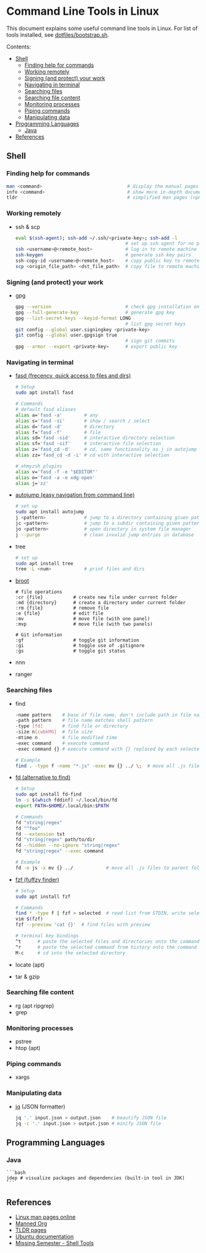 # Command Line Tools in Linux

This document explains some useful command line tools in Linux. For list
of tools installed, see [dotfiles/bootstrap.sh](https://github.com/alexhyang/dotfiles/blob/main/bootstrap.sh).

Contents:

* [Shell](#shell)
  * [Finding help for commands](#finding-help-for-commands)
  * [Working remotely](#working-remotely)
  * [Signing (and protect) your work](#signing-(and-protect)-your-work)
  * [Navigating in terminal](#navigating-in-terminal)
  * [Searching files](#searching-files)
  * [Searching file content](#searching-file-content)
  * [Monitoring processes](#monitoring-processes)
  * [Piping commands](#piping-commands)
  * [Manipulating data](#manipulating-data)
* [Programming Languages](#programming-languages)
  * [Java](#java)
* [References](#references)

## Shell

### Finding help for commands

```bash
man <command>                               # display the manual pages
info <command>                              # show more in-depth documentation
tldr                                        # simplified man pages (npm install -g tldr)
```

### Working remotely

*   ssh & scp
    ```bash
    eval $(ssh-agent); ssh-add ~/.ssh/<private-key>; ssh-add -l
                                            # set up ssh agent for no passphrase
    ssh <username>@<remote_host>            # log in to remote machine
    ssh-keygen                              # generate ssh key pairs
    ssh-copy-id <username>@<remote_host>    # copy public key to remote machine
    scp <origin_file_path> <dst_file_path>  # copy file to remote machine
    ```

### Signing (and protect) your work

*   gpg
    ```bash
    gpg --version                           # check gpg installation on machine
    gpg --full-generate-key                 # generate gpg key
    gpg --list-secret-keys --keyid-format LONG
                                            # list gpg secret keys
    git config --global user.signingkey <private-key>
    git config --global user.gpgsign true
                                            # sign git commits
    gpg --armor --export <private-key>      # export public key
    ```

### Navigating in terminal
*   [fasd (frecency, quick access to files and dirs)](https://github.com/clvv/fasd)
    ```bash
    # Setup
    sudo apt install fasd

    # Commands
    # default fasd aliases
    alias a='fasd -a'        # any
    alias s='fasd -si'       # show / search / select
    alias d='fasd -d'        # directory
    alias f='fasd -f'        # file
    alias sd='fasd -sid'     # interactive directory selection
    alias sf='fasd -sif'     # interactive file selection
    alias z='fasd_cd -d'     # cd, same functionality as j in autojump
    alias zz='fasd_cd -d -i' # cd with interactive selection

    # ohmyzsh plugins
    alias v='fasd -f -e "$EDITOR"'
    alias o='fasd -a -e xdg-open'
    alias j='zz'
    ```
*   [autojump (easy navigation from command line)](https://github.com/wting/autojump)
    ```bash
    # set up
    sudo apt install autojump
    j <pattern>              # jump to a directory containing given pattern
    jc <pattern>             # jump to a subdir containing given pattern
    jo <pattern>             # open directory in system file manager
    j --purge                # clean invalid jump entries in database
    ```

*   tree
    ```bash
    # set up
    sudo apt install tree
    tree -L <num>            # print files and dirs
    ```

*   [broot](https://dystroy.org/broot/file-operations/)
    ```plaintext
    # file operations
    :cr {file}           # create new file under current folder
    :md {directory}      # create a directory under current folder
    :rm {file}           # remove file
    :e {file}            # edit file
    :mv                  # move file (with one panel)
    :mvp                 # move file (with two panels)

    # Git information
    :gf                  # toggle git information
    :gi                  # toggle use of .gitignore
    :gs                  # toggle git status
    ```

*   nnn
*   ranger

### Searching files

*   find
    ```bash
    -name pattern    # base of file name, don't include path in file name pattern
    -path pattern    # file name matches shell pattern
    -type [fd]       # find file or directory
    -size n[cwbkMG]  # file size
    -mtime n         # file modified time
    -exec command    # execute command
    -exec command {} # execute command with {} replaced by each selected file name

    # Example
    find . -type f -name "*.js" -exec mv {} ../ \;  # move all .js files to parent folder
    ```

*   [fd (alternative to find)](https://github.com/sharkdp/fd)
    ```bash
    # Setup
    sudo apt install fd-find
    ln -s $(which fddinf) ~/.local/bin/fd
    export PATH=$HOME/.local/bin:$PATH

    # Commands
    fd "string|regex"
    fd "^foo"
    fd --extension txt
    fd "string|regex" path/to/dir
    fd --hidden --no-ignore "string|regex"
    fd "string|regex" --exec command

    # Example
    fd -e js -x mv {} ../            # move all .js files to parent folder
    ```

*   [fzf (fuffzy finder)](https://github.com/junegunn/fzf)
    ```bash
    # Setup
    sudo apt install fzf

    # Commands
    find * -type f | fzf > selected  # read list from STDIN, write selected to STDOUT
    vim $(fzf)
    fzf --preview 'cat {}'  # find files with preview

    # terminal key bindings
    ^t      # paste the selected files and directories onto the command line
    ^r      # paste the selected command from history onto the command line
    M-c     # cd into the selected directory

    ```

*   locate (apt)
*   tar & gzip

### Searching file content
*   rg (apt ripgrep)
*   grep

### Monitoring processes
*   pstree
*   htop (apt)

### Piping commands
*   xargs

### Manipulating data
*   [jq](https://jqlang.github.io/jq/tutorial/) (JSON formatter)
    ```bash
    jq '.' input.json > output.json    # beautify JSON file
    jq -c '.' input.json > output.json # minify JSON file

    ```

## Programming Languages

### Java
    ```bash
    jdep # visualize packages and dependencies (built-in tool in JDK)
    ```

## References
*   [Linux man pages online](https://man7.org/linux/man-pages/)
*   [Manned Org](https://manned.org/)
*   [TLDR pages](https://tldr.sh/)
*   [Ubuntu documentation](https://help.ubuntu.com/community/CommunityHelpWiki)
*   [Missing Semester - Shell Tools](https://missing.csail.mit.edu/2020/shell-tools/)
